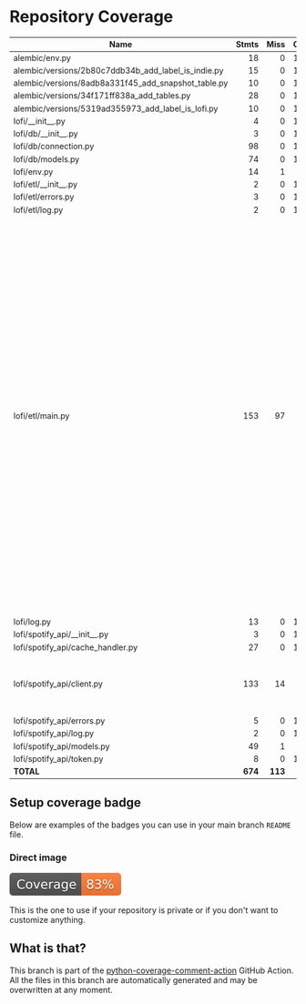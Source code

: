 # Repository Coverage



| Name                                                    |    Stmts |     Miss |   Cover |   Missing |
|-------------------------------------------------------- | -------: | -------: | ------: | --------: |
| alembic/env.py                                          |       18 |        0 |    100% |           |
| alembic/versions/2b80c7ddb34b\_add\_label\_is\_indie.py |       15 |        0 |    100% |           |
| alembic/versions/8adb8a331f45\_add\_snapshot\_table.py  |       10 |        0 |    100% |           |
| alembic/versions/34f171ff838a\_add\_tables.py           |       28 |        0 |    100% |           |
| alembic/versions/5319ad355973\_add\_label\_is\_lofi.py  |       10 |        0 |    100% |           |
| lofi/\_\_init\_\_.py                                    |        4 |        0 |    100% |           |
| lofi/db/\_\_init\_\_.py                                 |        3 |        0 |    100% |           |
| lofi/db/connection.py                                   |       98 |        0 |    100% |           |
| lofi/db/models.py                                       |       74 |        0 |    100% |           |
| lofi/env.py                                             |       14 |        1 |     93% |        23 |
| lofi/etl/\_\_init\_\_.py                                |        2 |        0 |    100% |           |
| lofi/etl/errors.py                                      |        3 |        0 |    100% |           |
| lofi/etl/log.py                                         |        2 |        0 |    100% |           |
| lofi/etl/main.py                                        |      153 |       97 |     37% |42-44, 48-51, 57-66, 70-73, 77-79, 83-86, 90-97, 101, 105-120, 124-126, 130, 195-200, 204-211, 215-221, 226-233, 237-241, 245-248, 252-255, 259-272, 282-284, 288-291, 297-303, 307-310, 314-327, 337-339 |
| lofi/log.py                                             |       13 |        0 |    100% |           |
| lofi/spotify\_api/\_\_init\_\_.py                       |        3 |        0 |    100% |           |
| lofi/spotify\_api/cache\_handler.py                     |       27 |        0 |    100% |           |
| lofi/spotify\_api/client.py                             |      133 |       14 |     89% |133-143, 187-191, 217-224 |
| lofi/spotify\_api/errors.py                             |        5 |        0 |    100% |           |
| lofi/spotify\_api/log.py                                |        2 |        0 |    100% |           |
| lofi/spotify\_api/models.py                             |       49 |        1 |     98% |        66 |
| lofi/spotify\_api/token.py                              |        8 |        0 |    100% |           |
|                                               **TOTAL** |  **674** |  **113** | **83%** |           |


## Setup coverage badge

Below are examples of the badges you can use in your main branch `README` file.

### Direct image

[![Coverage badge](https://github.com/RomeoDespres/lofi/raw/python-coverage-comment-action-data/badge.svg)](https://github.com/RomeoDespres/lofi/tree/python-coverage-comment-action-data)

This is the one to use if your repository is private or if you don't want to customize anything.



## What is that?

This branch is part of the
[python-coverage-comment-action](https://github.com/marketplace/actions/python-coverage-comment)
GitHub Action. All the files in this branch are automatically generated and may be
overwritten at any moment.